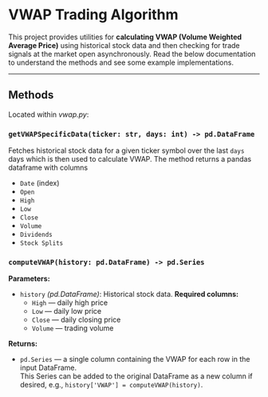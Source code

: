 # VWAP Trading Algorithm

This project provides utilities for **calculating VWAP (Volume Weighted Average Price)** using historical stock data and then checking for trade signals at the market open asynchronously. Read the below documentation to understand the methods and see some example implementations.

---

## Methods

Located within *vwap.py*:

### `getVWAPSpecificData(ticker: str, days: int) -> pd.DataFrame`
Fetches historical stock data for a given ticker symbol over the last `days` days which is then used to calculate VWAP. The method returns a pandas dataframe with columns
- `Date` (index)
- `Open`
- `High`
- `Low`
- `Close`
- `Volume`
- `Dividends`
- `Stock Splits`

### `computeVWAP(history: pd.DataFrame) -> pd.Series`

**Parameters:**
- `history` *(pd.DataFrame)*: Historical stock data. **Required columns:**
  - `High` — daily high price
  - `Low` — daily low price
  - `Close` — daily closing price
  - `Volume` — trading volume

**Returns:**
- `pd.Series` — a single column containing the VWAP for each row in the input DataFrame.  
  This Series can be added to the original DataFrame as a new column if desired, e.g., `history['VWAP'] = computeVWAP(history)`.




